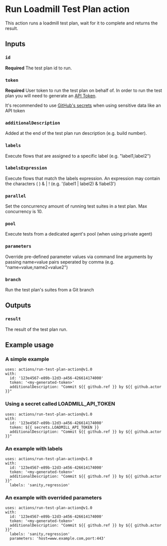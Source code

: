 # Run Loadmill Test Plan action

This action runs a loadmill test plan, wait for it to complete and returns the result.

## Inputs

### `id`

**Required** The test plan id to run.

### `token`

**Required** User token to run the test plan on behalf of. In order to run the test plan you will need to generate an [API Token](https://docs.loadmill.com/integrations/api-tokens).

It's recommended to use [GitHub's secrets](https://docs.github.com/en/actions/reference/encrypted-secrets) when using sensitive data like an API token

### `additionalDescription`

Added at the end of the test plan run description (e.g. build number).

### `labels`

Execute flows that are assigned to a specific label (e.g. "label1,label2")

### `labelsExpression`

Execute flows that match the labels expression. An expression may contain the characters ( ) & | ! (e.g. '(label1 | label2) & !label3')

### `parallel`

Set the concurrency amount of running test suites in a test plan. Max concurrency is 10.

### `pool`

Execute tests from a dedicated agent's pool (when using private agent)

### `parameters`

Override pre-defined parameter values via command line arguments by passing name=value pairs seperated by comma  (e.g. "name=value,name2=value2")

### `branch`

Run the test plan's suites from a Git branch

## Outputs

### `result`

The result of the test plan run.

## Example usage

### A simple example
```
uses: actions/run-test-plan-action@v1.0
with:
  id: '123e4567-e89b-12d3-a456-426614174000'
  token: '<my-generated-token>'
  additionalDescription: "Commit ${{ github.ref }} by ${{ github.actor }}"
```

### Using a secret called LOADMILL_API_TOKEN
```
uses: actions/run-test-plan-action@v1.0
with:
  id: '123e4567-e89b-12d3-a456-426614174000'
  token: ${{ secrets.LOADMILL_API_TOKEN }}
  additionalDescription: "Commit ${{ github.ref }} by ${{ github.actor }}"
```

### An example with labels
```
uses: actions/run-test-plan-action@v1.0
with:
  id: '123e4567-e89b-12d3-a456-426614174000'
  token: '<my-generated-token>'
  additionalDescription: "Commit ${{ github.ref }} by ${{ github.actor }}"
  labels: 'sanity,regression'
```

### An example with overrided parameters
```
uses: actions/run-test-plan-action@v1.0
with:
  id: '123e4567-e89b-12d3-a456-426614174000'
  token: '<my-generated-token>'
  additionalDescription: "Commit ${{ github.ref }} by ${{ github.actor }}"
  labels: 'sanity,regression'
  parameters: 'host=www.example.com,port:443'
```
